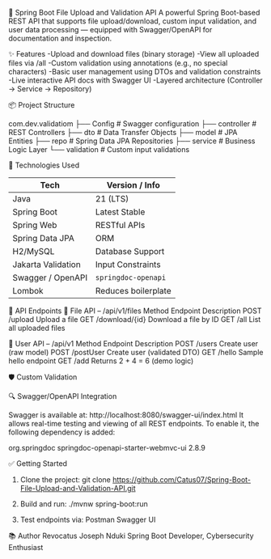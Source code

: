 📁 Spring Boot File Upload and Validation API
A powerful Spring Boot-based REST API that supports file upload/download, custom input validation, and user data processing — equipped with Swagger/OpenAPI for documentation and inspection.

✨ Features
    -Upload and download files (binary storage)
    -View all uploaded files via /all
    -Custom validation using annotations (e.g., no special characters)
    -Basic user management using DTOs and validation constraints
    -Live interactive API docs with Swagger UI
    -Layered architecture (Controller → Service → Repository)

📦 Project Structure

com.dev.validatiom
├── Config                # Swagger configuration
├── controller            # REST Controllers
├── dto                  # Data Transfer Objects
├── model                # JPA Entities
├── repo                 # Spring Data JPA Repositories
├── service              # Business Logic Layer
└── validation           # Custom input validations

🔧 Technologies Used

| Tech               | Version / Info      |
| ------------------ | ------------------- |
| Java               | 21 (LTS)            |
| Spring Boot        | Latest Stable       |
| Spring Web         | RESTful APIs        |
| Spring Data JPA    | ORM                 |
| H2/MySQL           | Database Support    |
| Jakarta Validation | Input Constraints   |
| Swagger / OpenAPI  | `springdoc-openapi` |
| Lombok             | Reduces boilerplate |

🧪 API Endpoints
📁 File API – /api/v1/files
Method	Endpoint	Description
POST	/upload	Upload a file
GET	/download/{id}	Download a file by ID
GET	/all	List all uploaded files

👤 User API – /api/v1
Method	Endpoint	Description
POST	/users	Create user (raw model)
POST	/postUser	Create user (validated DTO)
GET	/hello	Sample hello endpoint
GET	/add	Returns 2 + 4 = 6 (demo logic)

🛡️ Custom Validation

🔍 Swagger/OpenAPI Integration

Swagger is available at:
http://localhost:8080/swagger-ui/index.html
It allows real-time testing and viewing of all REST endpoints.
To enable it, the following dependency is added:

<dependency>
    <groupId>org.springdoc</groupId>
    <artifactId>springdoc-openapi-starter-webmvc-ui</artifactId>
    <version>2.8.9</version>
</dependency>

✅ Getting Started
1. Clone the project:
git clone https://github.com/Catus07/Spring-Boot-File-Upload-and-Validation-API.git

2. Build and run:
./mvnw spring-boot:run

3. Test endpoints via:
    Postman
    Swagger UI

📚 Author
 Revocatus Joseph Nduki
    Spring Boot Developer, Cybersecurity Enthusiast

